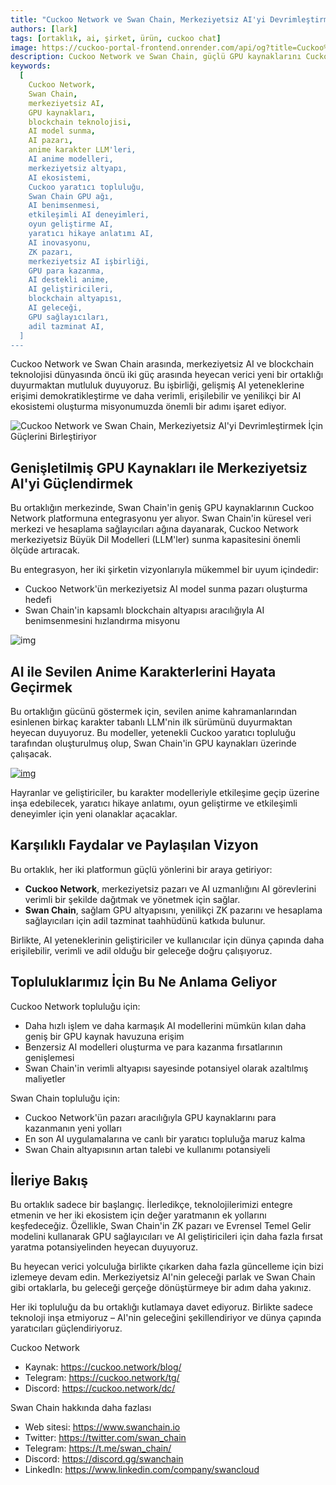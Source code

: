 ```yaml
---
title: "Cuckoo Network ve Swan Chain, Merkeziyetsiz AI'yi Devrimleştirmek İçin Güçlerini Birleştiriyor"
authors: [lark]
tags: [ortaklık, ai, şirket, ürün, cuckoo chat]
image: https://cuckoo-portal-frontend.onrender.com/api/og?title=Cuckoo%20Network%20ve%20Swan%20Chain,%20Merkeziyetsiz%20AI'yi%20Devrimleştirmek%20İçin%20Güçlerini%20Birleştiriyor
description: Cuckoo Network ve Swan Chain, güçlü GPU kaynaklarını Cuckoo'nun AI model sunma pazarına entegre ederek merkeziyetsiz AI'yi devrimleştirmek için ortaklık kuruyor. Bu işbirliği, AI geliştiricilerine ve yaratıcılarına gelişmiş işlem yetenekleri sunarak anime esinli dil modellerinin oluşturulmasını ve merkeziyetsiz AI inovasyonunda fırsatların genişlemesini sağlıyor.
keywords:
  [
    Cuckoo Network,
    Swan Chain,
    merkeziyetsiz AI,
    GPU kaynakları,
    blockchain teknolojisi,
    AI model sunma,
    AI pazarı,
    anime karakter LLM'leri,
    AI anime modelleri,
    merkeziyetsiz altyapı,
    AI ekosistemi,
    Cuckoo yaratıcı topluluğu,
    Swan Chain GPU ağı,
    AI benimsenmesi,
    etkileşimli AI deneyimleri,
    oyun geliştirme AI,
    yaratıcı hikaye anlatımı AI,
    AI inovasyonu,
    ZK pazarı,
    merkeziyetsiz AI işbirliği,
    GPU para kazanma,
    AI destekli anime,
    AI geliştiricileri,
    blockchain altyapısı,
    AI geleceği,
    GPU sağlayıcıları,
    adil tazminat AI,
  ]
---
```


Cuckoo Network ve Swan Chain arasında, merkeziyetsiz AI ve blockchain teknolojisi dünyasında öncü iki güç arasında heyecan verici yeni bir ortaklığı duyurmaktan mutluluk duyuyoruz. Bu işbirliği, gelişmiş AI yeteneklerine erişimi demokratikleştirme ve daha verimli, erişilebilir ve yenilikçi bir AI ekosistemi oluşturma misyonumuzda önemli bir adımı işaret ediyor.

![Cuckoo Network ve Swan Chain, Merkeziyetsiz AI'yi Devrimleştirmek İçin Güçlerini Birleştiriyor](https://cuckoo-network.b-cdn.net/2024-10-02-cuckoo-network-and-swan-chain-join-forces-to-revolutionize-decentralized-ai.png "Cuckoo Network ve Swan Chain, Merkeziyetsiz AI'yi Devrimleştirmek İçin Güçlerini Birleştiriyor")

## **Genişletilmiş GPU Kaynakları ile Merkeziyetsiz AI'yi Güçlendirmek**

Bu ortaklığın merkezinde, Swan Chain'in geniş GPU kaynaklarının Cuckoo Network platformuna entegrasyonu yer alıyor. Swan Chain'in küresel veri merkezi ve hesaplama sağlayıcıları ağına dayanarak, Cuckoo Network merkeziyetsiz Büyük Dil Modelleri (LLM'ler) sunma kapasitesini önemli ölçüde artıracak.

Bu entegrasyon, her iki şirketin vizyonlarıyla mükemmel bir uyum içindedir:

- Cuckoo Network'ün merkeziyetsiz AI model sunma pazarı oluşturma hedefi
- Swan Chain'in kapsamlı blockchain altyapısı aracılığıyla AI benimsenmesini hızlandırma misyonu

![img](https://cuckoo-network.b-cdn.net/2024-10-02-cuckoo-network-and-swan-chain-join-forces-to-revolutionize-decentralized-ai-2.jpg)

## **AI ile Sevilen Anime Karakterlerini Hayata Geçirmek**

Bu ortaklığın gücünü göstermek için, sevilen anime kahramanlarından esinlenen birkaç karakter tabanlı LLM'nin ilk sürümünü duyurmaktan heyecan duyuyoruz. Bu modeller, yetenekli Cuckoo yaratıcı topluluğu tarafından oluşturulmuş olup, Swan Chain'in GPU kaynakları üzerinde çalışacak.

[![img](https://cuckoo-network.b-cdn.net/cuckoo-chat-preview.webp)](https://cuckoo.network/portal/chat)

Hayranlar ve geliştiriciler, bu karakter modelleriyle etkileşime geçip üzerine inşa edebilecek, yaratıcı hikaye anlatımı, oyun geliştirme ve etkileşimli deneyimler için yeni olanaklar açacaklar.

## **Karşılıklı Faydalar ve Paylaşılan Vizyon**

Bu ortaklık, her iki platformun güçlü yönlerini bir araya getiriyor:

- **Cuckoo Network**, merkeziyetsiz pazarı ve AI uzmanlığını AI görevlerini verimli bir şekilde dağıtmak ve yönetmek için sağlar.
- **Swan Chain**, sağlam GPU altyapısını, yenilikçi ZK pazarını ve hesaplama sağlayıcıları için adil tazminat taahhüdünü katkıda bulunur.

Birlikte, AI yeteneklerinin geliştiriciler ve kullanıcılar için dünya çapında daha erişilebilir, verimli ve adil olduğu bir geleceğe doğru çalışıyoruz.

## **Topluluklarımız İçin Bu Ne Anlama Geliyor**

Cuckoo Network topluluğu için:

- Daha hızlı işlem ve daha karmaşık AI modellerini mümkün kılan daha geniş bir GPU kaynak havuzuna erişim
- Benzersiz AI modelleri oluşturma ve para kazanma fırsatlarının genişlemesi
- Swan Chain'in verimli altyapısı sayesinde potansiyel olarak azaltılmış maliyetler

Swan Chain topluluğu için:

- Cuckoo Network'ün pazarı aracılığıyla GPU kaynaklarını para kazanmanın yeni yolları
- En son AI uygulamalarına ve canlı bir yaratıcı topluluğa maruz kalma
- Swan Chain altyapısının artan talebi ve kullanımı potansiyeli

## **İleriye Bakış**

Bu ortaklık sadece bir başlangıç. İlerledikçe, teknolojilerimizi entegre etmenin ve her iki ekosistem için değer yaratmanın ek yollarını keşfedeceğiz. Özellikle, Swan Chain'in ZK pazarı ve Evrensel Temel Gelir modelini kullanarak GPU sağlayıcıları ve AI geliştiricileri için daha fazla fırsat yaratma potansiyelinden heyecan duyuyoruz.

Bu heyecan verici yolculuğa birlikte çıkarken daha fazla güncelleme için bizi izlemeye devam edin. Merkeziyetsiz AI'nin geleceği parlak ve Swan Chain gibi ortaklarla, bu geleceği gerçeğe dönüştürmeye bir adım daha yakınız.

Her iki topluluğu da bu ortaklığı kutlamaya davet ediyoruz. Birlikte sadece teknoloji inşa etmiyoruz – AI'nin geleceğini şekillendiriyor ve dünya çapında yaratıcıları güçlendiriyoruz.

Cuckoo Network

- Kaynak: https://cuckoo.network/blog/
- Telegram: https://cuckoo.network/tg/
- Discord: https://cuckoo.network/dc/

Swan Chain hakkında daha fazlası

- Web sitesi: https://www.swanchain.io
- Twitter: https://twitter.com/swan_chain
- Telegram: https://t.me/swan_chain/
- Discord: https://discord.gg/swanchain
- LinkedIn: https://www.linkedin.com/company/swancloud

